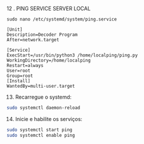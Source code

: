 12 . PING SERVICE SERVER LOCAL

```
sudo nano /etc/systemd/system/ping.service

```

```
[Unit]
Description=Decoder Program
After=network.target

[Service]
ExecStart=/usr/bin/python3 /home/localping/ping.py
WorkingDirectory=/home/localping
Restart=always
User=root
Group=root
[Install]
WantedBy=multi-user.target
```






13. Recarregue o systemd:
```bash
sudo systemctl daemon-reload
```
14. Inicie e habilite os serviços:

```bash
sudo systemctl start ping
sudo systemctl enable ping
